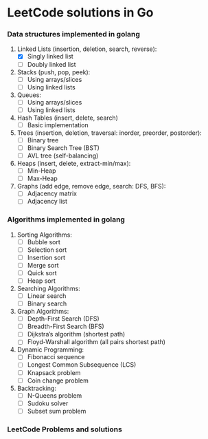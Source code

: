 # LeetCode solutions in Go

### Data structures implemented in golang

1. Linked Lists (insertion, deletion, search, reverse):
    - [x] Singly linked list
    - [ ] Doubly linked list
2. Stacks (push, pop, peek):
    - [ ] Using arrays/slices
    - [ ] Using linked lists
3. Queues:
    - [ ] Using arrays/slices
    - [ ] Using linked lists
4. Hash Tables (insert, delete, search)
    - [ ] Basic implementation
5. Trees (insertion, deletion, traversal: inorder, preorder, postorder):
    - [ ] Binary tree
    - [ ] Binary Search Tree (BST)
    - [ ] AVL tree (self-balancing)
6. Heaps (insert, delete, extract-min/max):
    - [ ] Min-Heap
    - [ ] Max-Heap
7. Graphs (add edge, remove edge, search: DFS, BFS):
    - [ ] Adjacency matrix
    - [ ] Adjacency list

### Algorithms implemented in golang

1. Sorting Algorithms:
    - [ ] Bubble sort
    - [ ] Selection sort
    - [ ] Insertion sort
    - [ ] Merge sort
    - [ ] Quick sort
    - [ ] Heap sort
2. Searching Algorithms:
    - [ ] Linear search
    - [ ] Binary search
3. Graph Algorithms:
    - [ ] Depth-First Search (DFS)
    - [ ] Breadth-First Search (BFS)
    - [ ] Dijkstra’s algorithm (shortest path)
    - [ ] Floyd-Warshall algorithm (all pairs shortest path)
4. Dynamic Programming:
    - [ ] Fibonacci sequence
    - [ ] Longest Common Subsequence (LCS)
    - [ ] Knapsack problem
    - [ ] Coin change problem
5. Backtracking:
    - [ ] N-Queens problem
    - [ ] Sudoku solver
    - [ ] Subset sum problem

### LeetCode Problems and solutions

